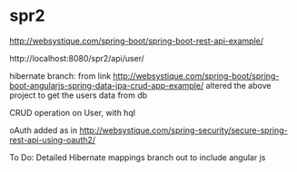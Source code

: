 # spr2

http://websystique.com/spring-boot/spring-boot-rest-api-example/

http://localhost:8080/spr2/api/user/


hibernate branch:
from link
http://websystique.com/spring-boot/spring-boot-angularjs-spring-data-jpa-crud-app-example/
altered the above project to get the users data from db

CRUD operation on User, with hql

oAuth added 
as in 
http://websystique.com/spring-security/secure-spring-rest-api-using-oauth2/

To Do:
Detailed Hibernate mappings
branch out to include angular js
